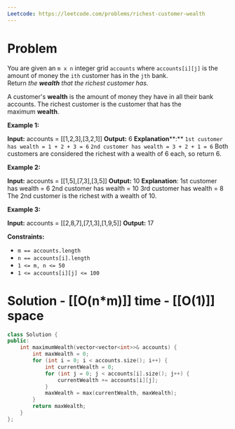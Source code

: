 ```yaml
---
Leetcode: https://leetcode.com/problems/richest-customer-wealth
---
```

# Problem

You are given an `m x n` integer grid `accounts` where `accounts[i][j]` is the amount of money the `i​​​​​​​​​​​th​​​​` customer has in the `j​​​​​​​​​​​th`​​​​ bank. Return _the **wealth** that the richest customer has._

A customer's **wealth** is the amount of money they have in all their bank accounts. The richest customer is the customer that has the maximum **wealth**.

**Example 1:**

**Input:** accounts = [[1,2,3],[3,2,1]]
**Output:** 6
**Explanation****:**
`1st customer has wealth = 1 + 2 + 3 = 6`
`2nd customer has wealth = 3 + 2 + 1 = 6`
Both customers are considered the richest with a wealth of 6 each, so return 6.

**Example 2:**

**Input:** accounts = [[1,5],[7,3],[3,5]]
**Output:** 10
**Explanation**: 
1st customer has wealth = 6
2nd customer has wealth = 10 
3rd customer has wealth = 8
The 2nd customer is the richest with a wealth of 10.

**Example 3:**

**Input:** accounts = [[2,8,7],[7,1,3],[1,9,5]]
**Output:** 17

**Constraints:**

- `m == accounts.length`
- `n == accounts[i].length`
- `1 <= m, n <= 50`
- `1 <= accounts[i][j] <= 100`

# Solution - [[O(n*m)]] time - [[O(1)]] space

```cpp
class Solution {
public:
    int maximumWealth(vector<vector<int>>& accounts) {
        int maxWealth = 0;
		for (int i = 0; i < accounts.size(); i++) {
			int currentWealth = 0;
			for (int j = 0; j < accounts[i].size(); j++) {
				currentWealth += accounts[i][j];
            }
            maxWealth = max(currentWealth, maxWealth);
        }
        return maxWealth;
    }
};
```
